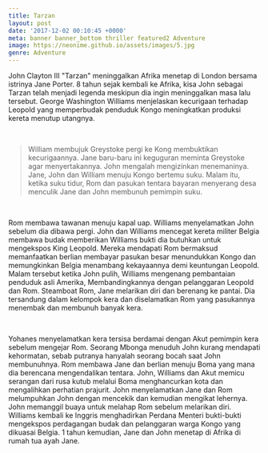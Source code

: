 ```yaml
---
title: Tarzan
layout: post
date: '2017-12-02 00:10:45 +0000'
meta: banner banner_bottom thriller featured2 Adventure
image: https://neonime.github.io/assets/images/5.jpg
genre: Adventure
---
```


John Clayton III "Tarzan" meninggalkan Afrika menetap di London bersama istrinya Jane Porter. 8 tahun sejak kembali ke Afrika, kisa John sebagai Tarzan telah menjadi legenda meskipun dia ingin meninggalkan masa lalu tersebut. George Washington Williams menjelaskan kecurigaan terhadap Leopold yang memperbudak penduduk Kongo meningkatkan produksi kereta menutup utangnya.

<br>

> William membujuk Greystoke pergi ke Kong membuktikan kecurigaannya. Jane baru-baru ini keguguran meminta Greystoke agar menyertakannya. John mengalah mengizinkan menemaninya. Jane, John dan William menuju Kongo bertemu suku. Malam itu, ketika suku tidur, Rom dan pasukan tentara bayaran menyerang desa menculik Jane dan John membunuh pemimpin suku.
> 
<br>

Rom membawa tawanan menuju kapal uap. Williams menyelamatkan John sebelum dia dibawa pergi. John dan Williams mencegat kereta militer Belgia membawa budak memberikan Williams bukti dia butuhkan untuk mengekspos King Leopold. Mereka mendapati Rom bermaksud memanfaatkan berlian membayar pasukan besar menundukkan Kongo dan memungkinkan Belgia menambang kekayaannya demi keuntungan Leopold.
Malam tersebut ketika John pulih, Williams mengenang pembantaian penduduk asli Amerika, Membandingkannya dengan pelanggaran Leopold dan Rom. Steamboat Rom, Jane melarikan diri dan berenang ke pantai. Dia tersandung dalam kelompok kera dan diselamatkan Rom yang pasukannya menembak dan membunuh banyak kera.

<br>


Yohanes menyelamatkan kera tersisa berdamai dengan Akut pemimpin kera sebelum mengejar Rom. Seorang Mbonga menuduh John kurang mendapati kehormatan, sebab putranya hanyalah seorang bocah saat John membunuhnya. Rom membawa Jane dan berlian menuju Boma yang mana dia berencana mengendalikan tentara.
John, Williams dan Akut memicu serangan dari rusa kutub melalui Boma menghancurkan kota dan mengalihkan perhatian prajurit. John menyelamatkan Jane dan Rom melumpuhkan John dengan mencekik dan kemudian mengikat lehernya. John memanggil buaya untuk melahap Rom sebelum melarikan diri. Williams kembali ke Inggris menghadirkan Perdana Menteri bukti-bukti mengekspos perdagangan budak dan pelanggaran warga Kongo yang dikuasai Belgia. 1 tahun kemudian, Jane dan John menetap di Afrika di rumah tua ayah Jane.
